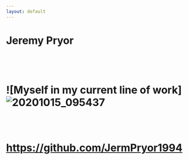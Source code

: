 ```yaml
---
layout: default
---
```


<h1>Jeremy Pryor<h1>

<br>
  
  ![Myself in my current line of work]![20201015_095437](https://user-images.githubusercontent.com/93854592/145152342-9f4dc236-d916-4cae-810b-2444f2494560.jpg)



<br>

https://github.com/JermPryor1994

